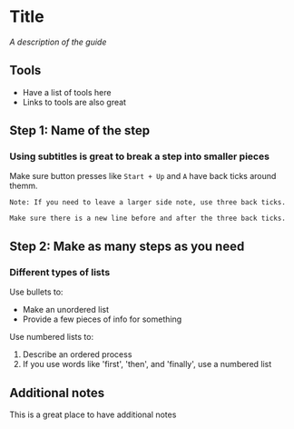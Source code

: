 # Title

_A description of the guide_

## Tools

- Have a list of tools here
- Links to tools are also great

## Step 1: Name of the step

### Using subtitles is great to break a step into smaller pieces

Make sure button presses like `Start + Up` and `A` have back ticks around themm.

```
Note: If you need to leave a larger side note, use three back ticks.

Make sure there is a new line before and after the three back ticks.
```

## Step 2: Make as many steps as you need

### Different types of lists

Use bullets to:

- Make an unordered list
- Provide a few pieces of info for something

Use numbered lists to:

1. Describe an ordered process
2. If you use words like 'first', 'then', and 'finally', use a numbered list

## Additional notes

This is a great place to have additional notes
